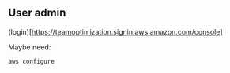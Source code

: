 ## User admin

(login)[https://teamoptimization.signin.aws.amazon.com/console]

Maybe need:
```
aws configure
```
